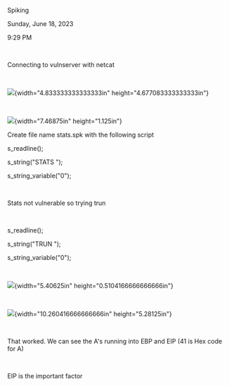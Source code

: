 Spiking

Sunday, June 18, 2023

9:29 PM

 

Connecting to vulnserver with netcat

 

![](001_Spiking_000.png){width="4.833333333333333in" height="4.677083333333333in"}

 

![](001_Spiking_001.png){width="7.46875in" height="1.125in"}

Create file name stats.spk with the following script

s_readline();

s_string(\"STATS \");

s_string_variable(\"0\");

 

Stats not vulnerable so trying trun

 

s_readline();

s_string(\"TRUN \");

s_string_variable(\"0\");

 

![](001_Spiking_002.png){width="5.40625in" height="0.5104166666666666in"}

 

![](001_Spiking_003.png){width="10.260416666666666in" height="5.28125in"}

 

That worked. We can see the A\'s running into EBP and EIP (41 is Hex code for A)

 

EIP is the important factor
